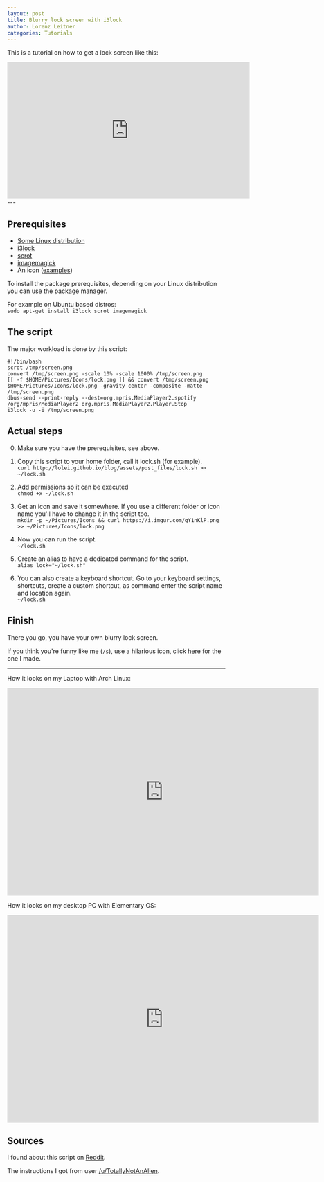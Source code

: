 ```yaml
---
layout: post
title: Blurry lock screen with i3lock
author: Lorenz Leitner
categories: Tutorials
---
```


This is a tutorial on how to get a lock screen like this:

<div><center><iframe width="560" height="315" src="http://webm.land/media/C3FA.webm" frameborder="0" allowfullscreen></iframe></center></div>
---

## Prerequisites
- [Some Linux distribution](http://distrowatch.com/)
- [i3lock](http://i3wm.org/i3lock/)
- [scrot](https://en.wikipedia.org/wiki/Scrot)
- [imagemagick](https://en.wikipedia.org/wiki/ImageMagick)
- An icon ([examples](http://www.flaticon.com/search/lock))

To install the package prerequisites, depending on your Linux distribution
you can use the package manager.

For example on Ubuntu based distros:  
`sudo apt-get install i3lock scrot imagemagick`

## The script
The major workload is done by this script:
<pre><code>#!/bin/bash
scrot /tmp/screen.png
convert /tmp/screen.png -scale 10% -scale 1000% /tmp/screen.png
[[ -f $HOME/Pictures/Icons/lock.png ]] && convert /tmp/screen.png $HOME/Pictures/Icons/lock.png -gravity center -composite -matte /tmp/screen.png
dbus-send --print-reply --dest=org.mpris.MediaPlayer2.spotify /org/mpris/MediaPlayer2 org.mpris.MediaPlayer2.Player.Stop
i3lock -u -i /tmp/screen.png</code></pre>

## Actual steps
0. Make sure you have the prerequisites, see above.

1. Copy this script to your home folder, call it lock.sh (for example).  
`curl http://lolei.github.io/blog/assets/post_files/lock.sh >> ~/lock.sh`

2. Add permissions so it can be executed  
`chmod +x ~/lock.sh`

3. Get an icon and save it somewhere. If you use a different folder or icon name you'll have to change it in the script too.  
`mkdir -p ~/Pictures/Icons && curl https://i.imgur.com/qY1nKlP.png >> ~/Pictures/Icons/lock.png`

4. Now you can run the script.  
`~/lock.sh`

5. Create an alias to have a dedicated command for the script.  
`alias lock="~/lock.sh"`

6. You can also create a keyboard shortcut. Go to your keyboard settings, shortcuts, create a custom shortcut, as command enter the script name and location again.  
`~/lock.sh`

## Finish
There you go, you have your own blurry lock screen.

If you think you're funny like me (`/s`), use a hilarious icon, click [here](http://lolei.github.io/blog/assets/post_files/illuminati.png) for the one I made.

---
How it looks on my Laptop with Arch Linux:
<div><center><iframe width="720" height="480" src="http://webm.land/media/C3FA.webm" frameborder="0" allowfullscreen></iframe></center></div>

How it looks on my desktop PC with Elementary OS:
<div><center><iframe width="720" height="480" src="http://webm.land/media/hXSh.webm" frameborder="0" allowfullscreen></iframe></center></div>

## Sources
I found about this script on [Reddit](https://www.reddit.com/r/unixporn/comments/3358vu/i3lock_unixpornworthy_lock_screen).

The instructions I got from user [/u/TotallyNotAnAlien](https://www.reddit.com/r/unixporn/comments/3358vu/i3lock_unixpornworthy_lock_screen/cqib37h).
